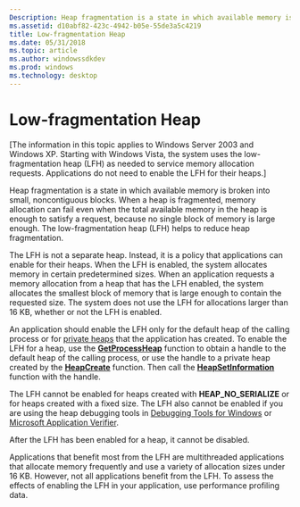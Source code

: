 ```yaml
---
Description: Heap fragmentation is a state in which available memory is broken into small, noncontiguous blocks.
ms.assetid: d10abf82-423c-4942-b05e-55de3a5c4219
title: Low-fragmentation Heap
ms.date: 05/31/2018
ms.topic: article
ms.author: windowssdkdev
ms.prod: windows
ms.technology: desktop
---
```


# Low-fragmentation Heap

\[The information in this topic applies to Windows Server 2003 and Windows XP. Starting with Windows Vista, the system uses the low-fragmentation heap (LFH) as needed to service memory allocation requests. Applications do not need to enable the LFH for their heaps.\]

Heap fragmentation is a state in which available memory is broken into small, noncontiguous blocks. When a heap is fragmented, memory allocation can fail even when the total available memory in the heap is enough to satisfy a request, because no single block of memory is large enough. The low-fragmentation heap (LFH) helps to reduce heap fragmentation.

The LFH is not a separate heap. Instead, it is a policy that applications can enable for their heaps. When the LFH is enabled, the system allocates memory in certain predetermined sizes. When an application requests a memory allocation from a heap that has the LFH enabled, the system allocates the smallest block of memory that is large enough to contain the requested size. The system does not use the LFH for allocations larger than 16 KB, whether or not the LFH is enabled.

An application should enable the LFH only for the default heap of the calling process or for [private heaps](heap-functions.md) that the application has created. To enable the LFH for a heap, use the [**GetProcessHeap**](/windows/win32/HeapApi/nf-heapapi-getprocessheap?branch=master) function to obtain a handle to the default heap of the calling process, or use the handle to a private heap created by the [**HeapCreate**](/windows/win32/HeapApi/nf-heapapi-heapcreate?branch=master) function. Then call the [**HeapSetInformation**](/windows/win32/HeapApi/nf-heapapi-heapsetinformation?branch=master) function with the handle.

The LFH cannot be enabled for heaps created with **HEAP\_NO\_SERIALIZE** or for heaps created with a fixed size. The LFH also cannot be enabled if you are using the heap debugging tools in [Debugging Tools for Windows](http://go.microsoft.com/fwlink/p/?linkid=153784) or [Microsoft Application Verifier](http://go.microsoft.com/fwlink/p/?linkid=153785).

After the LFH has been enabled for a heap, it cannot be disabled.

Applications that benefit most from the LFH are multithreaded applications that allocate memory frequently and use a variety of allocation sizes under 16 KB. However, not all applications benefit from the LFH. To assess the effects of enabling the LFH in your application, use performance profiling data.

 

 



